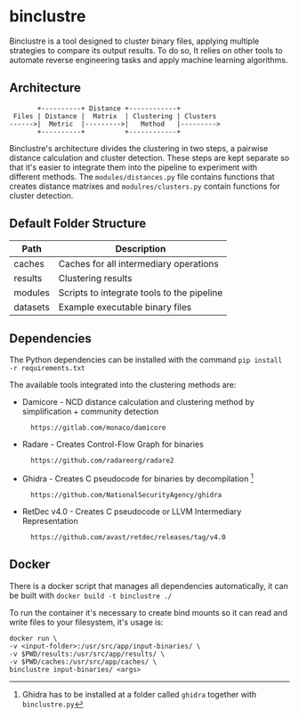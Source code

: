 # binclustre
Binclustre is a tool designed to cluster binary files, applying multiple strategies to compare its output results.
To do so, It relies on other tools to automate reverse engineering tasks and apply machine learning algorithms.

## Architecture

```
       +----------+ Distance +------------+
 Files | Distance |  Matrix  | Clustering | Clusters
------>|  Metric  |--------->|   Method   |--------->
       +----------+          +------------+
```

Binclustre's architecture divides the clustering in two steps, a pairwise distance calculation and cluster detection.
These steps are kept separate so that it's easier to integrate them into the pipeline to experiment with different methods.
The `modules/distances.py` file contains functions that creates distance matrixes and `modulres/clusters.py` contain functions for cluster detection.

## Default Folder Structure
| Path | Description |
|------|-------------|
|caches | Caches for all intermediary operations |
|results | Clustering results |
|modules | Scripts to integrate tools to the pipeline |
|datasets | Example executable binary files |

## Dependencies

The Python dependencies can be installed with the command `pip install -r requirements.txt`

The available tools integrated into the clustering methods are:

- Damicore - NCD distance calculation and clustering method by simplification + community detection

        https://gitlab.com/monaco/damicore

- Radare - Creates Control-Flow Graph for binaries

        https://github.com/radareorg/radare2

- Ghidra - Creates C pseudocode for binaries by decompilation [^1]

        https://github.com/NationalSecurityAgency/ghidra

[^1]: Ghidra has to be installed at a folder called `ghidra` together with `binclustre.py`

- RetDec v4.0 - Creates C pseudocode or LLVM Intermediary Representation

        https://github.com/avast/retdec/releases/tag/v4.0

## Docker

There is a docker script that manages all dependencies automatically, it can be built with `docker build -t binclustre ./`

To run the container it's necessary to create bind mounts so it can read and write files to your filesystem, it's usage is:

```
docker run \
-v <input-folder>:/usr/src/app/input-binaries/ \
-v $PWD/results:/usr/src/app/results/ \
-v $PWD/caches:/usr/src/app/caches/ \
binclustre input-binaries/ <args>
```
